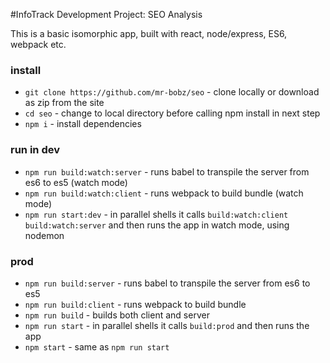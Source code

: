 #InfoTrack Development Project: SEO Analysis


This is a basic isomorphic app, built with react, node/express, ES6, webpack etc.

### install

* `git clone https://github.com/mr-bobz/seo` - clone locally or download as zip from the site
* `cd seo` - change to local directory before calling npm install in next step
* `npm i` - install dependencies

### run in dev

* `npm run build:watch:server` - runs babel to transpile the server from es6 to es5 (watch mode)
* `npm run build:watch:client` - runs webpack to build bundle (watch mode)
* `npm run start:dev`          - in parallel shells it calls `build:watch:client` `build:watch:server` and then runs the app in watch mode, using nodemon

### prod

* `npm run build:server` - runs babel to transpile the server from es6 to es5
* `npm run build:client` - runs webpack to build bundle
* `npm run build`        - builds both client and server
* `npm run start`        - in parallel shells it calls `build:prod` and then runs the app
* `npm start`            - same as `npm run start`
